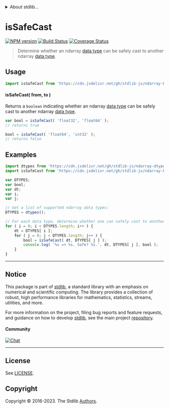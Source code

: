 <!--

@license Apache-2.0

Copyright (c) 2018 The Stdlib Authors.

Licensed under the Apache License, Version 2.0 (the "License");
you may not use this file except in compliance with the License.
You may obtain a copy of the License at

   http://www.apache.org/licenses/LICENSE-2.0

Unless required by applicable law or agreed to in writing, software
distributed under the License is distributed on an "AS IS" BASIS,
WITHOUT WARRANTIES OR CONDITIONS OF ANY KIND, either express or implied.
See the License for the specific language governing permissions and
limitations under the License.

-->


<details>
  <summary>
    About stdlib...
  </summary>
  <p>We believe in a future in which the web is a preferred environment for numerical computation. To help realize this future, we've built stdlib. stdlib is a standard library, with an emphasis on numerical and scientific computation, written in JavaScript (and C) for execution in browsers and in Node.js.</p>
  <p>The library is fully decomposable, being architected in such a way that you can swap out and mix and match APIs and functionality to cater to your exact preferences and use cases.</p>
  <p>When you use stdlib, you can be absolutely certain that you are using the most thorough, rigorous, well-written, studied, documented, tested, measured, and high-quality code out there.</p>
  <p>To join us in bringing numerical computing to the web, get started by checking us out on <a href="https://github.com/stdlib-js/stdlib">GitHub</a>, and please consider <a href="https://opencollective.com/stdlib">financially supporting stdlib</a>. We greatly appreciate your continued support!</p>
</details>

# isSafeCast

[![NPM version][npm-image]][npm-url] [![Build Status][test-image]][test-url] [![Coverage Status][coverage-image]][coverage-url] <!-- [![dependencies][dependencies-image]][dependencies-url] -->

> Determine whether an ndarray [data type][@stdlib/ndarray/dtypes] can be safely cast to another ndarray [data type][@stdlib/ndarray/dtypes].

<!-- Section to include introductory text. Make sure to keep an empty line after the intro `section` element and another before the `/section` close. -->

<section class="intro">

</section>

<!-- /.intro -->

<!-- Package usage documentation. -->



<section class="usage">

## Usage

```javascript
import isSafeCast from 'https://cdn.jsdelivr.net/gh/stdlib-js/ndarray-base-assert-is-safe-data-type-cast@deno/mod.js';
```

#### isSafeCast( from, to )

Returns a `boolean` indicating whether an ndarray [data type][@stdlib/ndarray/dtypes] can be safely cast to another ndarray [data type][@stdlib/ndarray/dtypes].

```javascript
var bool = isSafeCast( 'float32', 'float64' );
// returns true

bool = isSafeCast( 'float64', 'int32' );
// returns false
```

</section>

<!-- /.usage -->

<!-- Package usage notes. Make sure to keep an empty line after the `section` element and another before the `/section` close. -->

<section class="notes">

</section>

<!-- /.notes -->

<!-- Package usage examples. -->

<section class="examples">

## Examples

<!-- eslint no-undef: "error" -->

```javascript
import dtypes from 'https://cdn.jsdelivr.net/gh/stdlib-js/ndarray-dtypes@deno/mod.js';
import isSafeCast from 'https://cdn.jsdelivr.net/gh/stdlib-js/ndarray-base-assert-is-safe-data-type-cast@deno/mod.js';

var DTYPES;
var bool;
var dt;
var i;
var j;

// Get a list of supported ndarray data types:
DTYPES = dtypes();

// For each data type, determine whether one can safely cast to another data type...
for ( i = 0; i < DTYPES.length; i++ ) {
    dt = DTYPES[ i ];
    for ( j = 0; j < DTYPES.length; j++ ) {
        bool = isSafeCast( dt, DTYPES[ j ] );
        console.log( '%s => %s. Safe? %s.', dt, DTYPES[ j ], bool );
    }
}
```

</section>

<!-- /.examples -->

<!-- Section to include cited references. If references are included, add a horizontal rule *before* the section. Make sure to keep an empty line after the `section` element and another before the `/section` close. -->

<section class="references">

</section>

<!-- /.references -->

<!-- Section for related `stdlib` packages. Do not manually edit this section, as it is automatically populated. -->

<section class="related">

</section>

<!-- /.related -->

<!-- Section for all links. Make sure to keep an empty line after the `section` element and another before the `/section` close. -->


<section class="main-repo" >

* * *

## Notice

This package is part of [stdlib][stdlib], a standard library with an emphasis on numerical and scientific computing. The library provides a collection of robust, high performance libraries for mathematics, statistics, streams, utilities, and more.

For more information on the project, filing bug reports and feature requests, and guidance on how to develop [stdlib][stdlib], see the main project [repository][stdlib].

#### Community

[![Chat][chat-image]][chat-url]

---

## License

See [LICENSE][stdlib-license].


## Copyright

Copyright &copy; 2016-2023. The Stdlib [Authors][stdlib-authors].

</section>

<!-- /.stdlib -->

<!-- Section for all links. Make sure to keep an empty line after the `section` element and another before the `/section` close. -->

<section class="links">

[npm-image]: http://img.shields.io/npm/v/@stdlib/ndarray-base-assert-is-safe-data-type-cast.svg
[npm-url]: https://npmjs.org/package/@stdlib/ndarray-base-assert-is-safe-data-type-cast

[test-image]: https://github.com/stdlib-js/ndarray-base-assert-is-safe-data-type-cast/actions/workflows/test.yml/badge.svg?branch=main
[test-url]: https://github.com/stdlib-js/ndarray-base-assert-is-safe-data-type-cast/actions/workflows/test.yml?query=branch:main

[coverage-image]: https://img.shields.io/codecov/c/github/stdlib-js/ndarray-base-assert-is-safe-data-type-cast/main.svg
[coverage-url]: https://codecov.io/github/stdlib-js/ndarray-base-assert-is-safe-data-type-cast?branch=main

<!--

[dependencies-image]: https://img.shields.io/david/stdlib-js/ndarray-base-assert-is-safe-data-type-cast.svg
[dependencies-url]: https://david-dm.org/stdlib-js/ndarray-base-assert-is-safe-data-type-cast/main

-->

[chat-image]: https://img.shields.io/gitter/room/stdlib-js/stdlib.svg
[chat-url]: https://app.gitter.im/#/room/#stdlib-js_stdlib:gitter.im

[stdlib]: https://github.com/stdlib-js/stdlib

[stdlib-authors]: https://github.com/stdlib-js/stdlib/graphs/contributors

[umd]: https://github.com/umdjs/umd
[es-module]: https://developer.mozilla.org/en-US/docs/Web/JavaScript/Guide/Modules

[deno-url]: https://github.com/stdlib-js/ndarray-base-assert-is-safe-data-type-cast/tree/deno
[umd-url]: https://github.com/stdlib-js/ndarray-base-assert-is-safe-data-type-cast/tree/umd
[esm-url]: https://github.com/stdlib-js/ndarray-base-assert-is-safe-data-type-cast/tree/esm
[branches-url]: https://github.com/stdlib-js/ndarray-base-assert-is-safe-data-type-cast/blob/main/branches.md

[stdlib-license]: https://raw.githubusercontent.com/stdlib-js/ndarray-base-assert-is-safe-data-type-cast/main/LICENSE

[@stdlib/ndarray/dtypes]: https://github.com/stdlib-js/ndarray-dtypes/tree/deno

</section>

<!-- /.links -->
